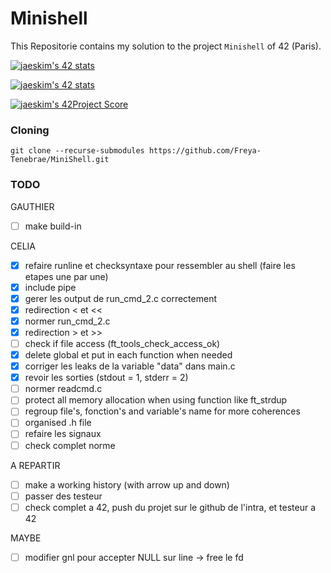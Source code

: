 # Minishell

This Repositorie contains my solution to the project `Minishell` of 42 (Paris).

[![jaeskim's 42 stats](https://badge42.herokuapp.com/api/stats/cmaginot?cursus=42cursus&privacyName=true)](https://github.com/JaeSeoKim/badge42)

[![jaeskim's 42 stats](https://badge42.herokuapp.com/api/stats/gadeneux?cursus=42cursus&privacyName=true)](https://github.com/JaeSeoKim/badge42)

[![jaeskim's 42Project Score](https://badge42.herokuapp.com/api/project/cmaginot/minishell)](https://github.com/JaeSeoKim/badge42)

### Cloning

```shell
git clone --recurse-submodules https://github.com/Freya-Tenebrae/MiniShell.git
```

### TODO

GAUTHIER
- [ ] make build-in

CELIA
- [x] refaire runline et checksyntaxe pour ressembler au shell (faire les etapes une par une)
- [x] include pipe
- [x] gerer les output de run_cmd_2.c correctement
- [x] redirection < et <<
- [x] normer run_cmd_2.c
- [x] redirection > et >>
- [ ] check if file access (ft_tools_check_access_ok)
- [x] delete global et put in each function when needed
- [x] corriger les leaks de la variable "data" dans main.c
- [x] revoir les sorties (stdout = 1, stderr = 2)
- [ ] normer readcmd.c
- [ ] protect all memory allocation when using function like ft_strdup
- [ ] regroup file's, fonction's and variable's name for more coherences
- [ ] organised .h file
- [ ] refaire les signaux
- [ ] check complet norme

A REPARTIR
- [ ] make a working history (with arrow up and down)
- [ ] passer des testeur
- [ ] check complet a 42, push du projet sur le github de l'intra, et testeur a 42

MAYBE
- [ ] modifier gnl pour accepter NULL sur line -> free le fd